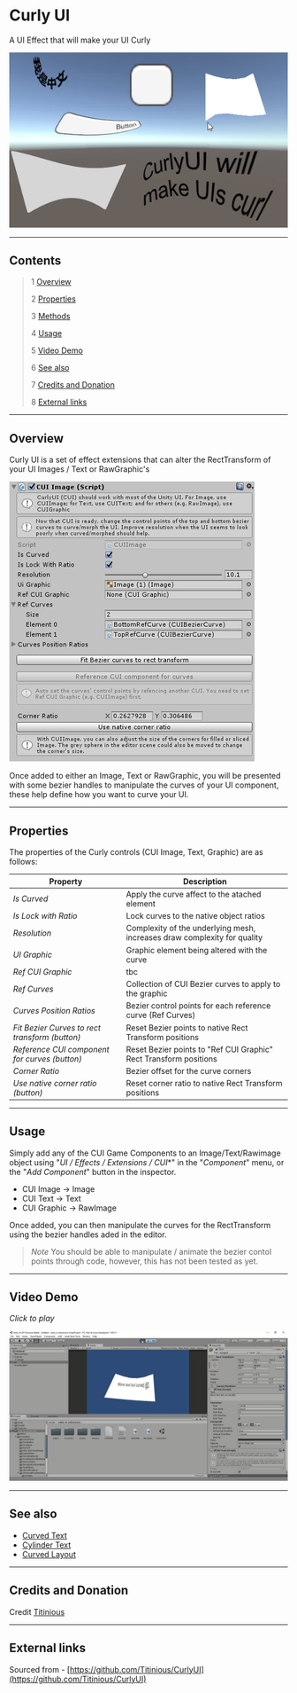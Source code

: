 # Curly UI

A UI Effect that will make your UI Curly

![Curly UI Example](Images/CurlyUIExample.jpg)

---------

## Contents

> 1 [Overview](#overview)
>
> 2 [Properties](#properties)
>
> 3 [Methods](#methods)
>
> 4 [Usage](#usage)
>
> 5 [Video Demo](#video-demo)
>
> 6 [See also](#see-also)
>
> 7 [Credits and Donation](#credits-and-donation)
>
> 8 [External links](#external-links)

---------

## Overview

Curly UI is a set of effect extensions that can alter the RectTransform of your UI Images / Text or RawGraphic's

![](Images/CurlyUIInspector.jpg)

Once added to either an Image, Text or RawGraphic, you will be presented with some bezier handles to manipulate the curves of your UI component, these help define how you want to curve your UI.

---------

## Properties

The properties of the Curly controls (CUI Image, Text, Graphic) are as follows:

Property | Description
|-|-|
*Is Curved*|Apply the curve affect to the atached element
*Is Lock with Ratio*|Lock curves to the native object ratios
*Resolution*|Complexity of the underlying mesh, increases draw complexity for quality
*UI Graphic*|Graphic element being altered with the curve
*Ref CUI Graphic*|tbc
*Ref Curves*|Collection of CUI Bezier curves to apply to the graphic
*Curves Position Ratios*|Bezier control points for each reference curve (Ref Curves)
*Fit Bezier Curves to rect transform (button)*|Reset Bezier points to native Rect Transform positions
*Reference CUI component for curves (button)*|Reset Bezier points to "Ref CUI Graphic" Rect Transform positions
*Corner Ratio*|Bezier offset for the curve corners
*Use native corner ratio (button)*|Reset corner ratio to native Rect Transform positions

---------

## Usage

Simply add any of the CUI Game Components to an Image/Text/Rawimage object using "*UI / Effects / Extensions / CUI**" in the "*Component*" menu, or the "*Add Component*" button in the inspector.

* CUI Image -> Image
* CUI Text -> Text
* CUI Graphic -> RawImage

Once added, you can then manipulate the curves for the RectTransform using the bezier handles aded in the editor.

> *Note* 
> You should be able to manipulate / animate the bezier contol points through code, however, this has not been tested as yet.

---------

## Video Demo

*Click to play*

[![Curly UI Demo](Images/CurlyUIDemo.jpg)](Images/CurlyUIDemo.mp4 "Curly UI Demo")

---------

## See also

* [Curved Text](/Controls/CurvedText.md)
* [Cylinder Text](/Controls/CylinderText.md)
* [Curved Layout](/Controls/CurvedLayout.md)

---------

## Credits and Donation

Credit [Titinious](https://github.com/Titinious)

---------

## External links

Sourced from - [https://github.com/Titinious/CurlyUI](https://github.com/Titinious/CurlyUI)
